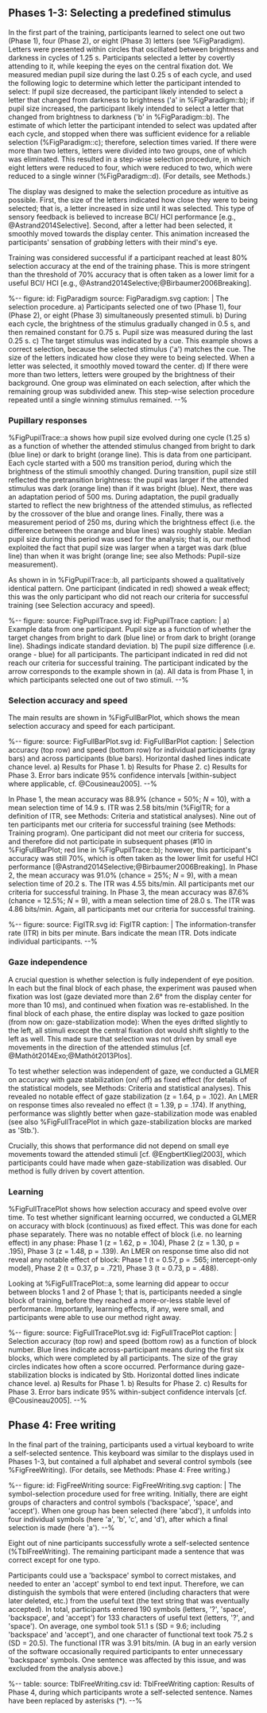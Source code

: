 ## Phases 1-3: Selecting a predefined stimulus

In the first part of the training, participants learned to select one out two (Phase 1), four (Phase 2), or eight (Phase 3) letters (see %FigParadigm). Letters were presented within circles that oscillated between brightness and darkness in cycles of 1.25 s. Participants selected a letter by covertly attending to it, while keeping the eyes on the central fixation dot. We measured median pupil size during the last 0.25 s of each cycle, and used the following logic to determine which letter the participant intended to select: If pupil size decreased, the participant likely intended to select a letter that changed from darkness to brightness ('a' in %FigParadigm::b); if pupil size increased, the participant likely intended to select a letter that changed from brightness to darkness ('b' in %FigParadigm::b). The estimate of which letter the participant intended to select was updated after each cycle, and stopped when there was sufficient evidence for a reliable selection (%FigParadigm::c); therefore, selection times varied. If there were more than two letters, letters were divided into two groups, one of which was eliminated. This resulted in a step-wise selection procedure, in which eight letters were reduced to four, which were reduced to two, which were reduced to a single winner (%FigParadigm::d). (For details, see Methods.)

The display was designed to make the selection procedure as intuitive as possible. First, the size of the letters indicated how close they were to being selected; that is, a letter increased in size until it was selected. This type of sensory feedback is believed to increase BCI/ HCI performance [e.g., @Astrand2014Selective]. Second, after a letter had been selected, it smoothly moved towards the display center. This animation increased the participants' sensation of *grabbing* letters with their mind's eye.

Training was considered successful if a participant reached at least 80% selection accuracy at the end of the training phase. This is more stringent than the threshold of 70% accuracy that is often taken as a lower limit for a useful BCI/ HCI [e.g., @Astrand2014Selective;@Birbaumer2006Breaking].

%--
figure:
 id: FigParadigm
 source: FigParadigm.svg
 caption: |
  The selection procedure. a) Participants selected one of two (Phase 1), four (Phase 2), or eight (Phase 3) simultaneously presented stimuli. b) During each cycle, the brightness of the stimulus gradually changed in 0.5 s, and then remained constant for 0.75 s. Pupil size was measured during the last 0.25 s.
  c) The target stimulus was indicated by a cue. This example shows a correct selection, because the selected stimulus ('a') matches the cue. The size of the letters indicated how close they were to being selected. When a letter was selected, it smoothly moved toward the center. d) If there were more than two letters, letters were grouped by the brightness of their background. One group was eliminated on each selection, after which the remaining group was subdivided anew. This step-wise selection procedure repeated until a single winning stimulus remained.
--%

### Pupillary responses

%FigPupilTrace::a shows how pupil size evolved during one cycle (1.25 s) as a function of whether the attended stimulus changed from bright to dark (blue line) or dark to bright (orange line). This is data from one participant. Each cycle started with a 500 ms transition period, during which the brightness of the stimuli smoothly changed. During transition, pupil size still reflected the pretransition brightness: the pupil was larger if the attended stimulus was dark (orange line) than if it was bright (blue). Next, there was an adaptation period of 500 ms. During adaptation, the pupil gradually started to reflect the new brightness of the attended stimulus, as reflected by the crossover of the blue and orange lines. Finally, there was a measurement period of 250 ms, during which the brightness effect (i.e. the difference between the orange and blue lines) was roughly stable. Median pupil size during this period was used for the analysis; that is, our method exploited the fact that pupil size was larger when a target was dark (blue line) than when it was bright (orange line; see also Methods: Pupil-size measurement).

As shown in in %FigPupilTrace::b, all participants showed a qualitatively identical pattern. One participant (indicated in red) showed a weak effect; this was the only participant who did not reach our criteria for successful training (see Selection accuracy and speed).

%--
figure:
 source: FigPupilTrace.svg
 id: FigPupilTrace
 caption: |
  a) Example data from one participant. Pupil size as a function of whether the target changes from bright to dark (blue line) or from dark to bright (orange line). Shadings indicate standard deviation. b) The pupil size difference (i.e. orange - blue) for all participants. The participant indicated in red did not reach our criteria for successful training. The participant indicated by the arrow corresponds to the example shown in (a). All data is from Phase 1, in which participants selected one out of two stimuli.
--%

### Selection accuracy and speed

The main results are shown in %FigFullBarPlot, which shows the mean selection accuracy and speed for each participant.

%--
figure:
 source: FigFullBarPlot.svg
 id: FigFullBarPlot
 caption: |
  Selection accuracy (top row) and speed (bottom row) for individual participants (gray bars) and across participants (blue bars). Horizontal dashed lines indicate chance level. a) Results for Phase 1. b) Results for Phase 2. c) Results for Phase 3. Error bars indicate 95% confidence intervals [within-subject where applicable, cf. @Cousineau2005].
--%

In Phase 1, the mean accuracy was 88.9% (chance = 50%; *N* = 10), with a mean selection time of 14.9 s. ITR was 2.58 bits/min (%FigITR; for a definition of ITR, see Methods: Criteria and statistical analyses). Nine out of ten participants met our criteria for successful training (see Methods: Training program). One participant did not meet our criteria for success, and therefore did not participate in subsequent phases (#10 in %FigFullBarPlot; red line in %FigPupilTrace::b); however, this participant's accuracy was still 70%, which is often taken as the lower limit for useful HCI performance [@Astrand2014Selective;@Birbaumer2006Breaking]. In Phase 2, the mean accuracy was 91.0% (chance = 25%; *N* = 9), with a mean selection time of 20.2 s. The ITR was 4.55 bits/min. All participants met our criteria for successful training. In Phase 3, the mean accuracy was 87.6% (chance = 12.5%; *N* = 9), with a mean selection time of 28.0 s. The ITR was 4.86 bits/min. Again, all participants met our criteria for successful training.

%--
figure:
 source: FigITR.svg
 id: FigITR
 caption: |
  The information-transfer rate (ITR) in bits per minute. Bars indicate the mean ITR. Dots indicate individual participants.
--%

### Gaze independence

A crucial question is whether selection is fully independent of eye position. In each but the final block of each phase, the experiment was paused when fixation was lost (gaze deviated more than 2.6° from the display center for more than 10 ms), and continued when fixation was re-established. In the final block of each phase, the entire display was locked to gaze position (from now on: gaze-stabilization mode): When the eyes drifted slightly to the left, all stimuli except the central fixation dot would shift slightly to the left as well. This made sure that selection was not driven by small eye movements in the direction of the attended stimulus [cf. @Mathôt2014Exo;@Mathôt2013Plos].

To test whether selection was independent of gaze, we conducted a GLMER on accuracy with gaze stabilization (on/ off) as fixed effect (for details of the statistical models, see Methods: Criteria and statistical analyses). This revealed no notable effect of gaze stabilization (z = 1.64, p = .102). An LMER on response times also revealed no effect (t = 1.39, p = .174). If anything, performance was slightly better when gaze-stabilization mode was enabled (see also %FigFullTracePlot in which gaze-stabilization blocks are marked as 'Stb.').

Crucially, this shows that performance did not depend on small eye movements toward the attended stimuli [cf. @EngbertKliegl2003], which participants could have made when gaze-stabilization was disabled. Our method is fully driven by covert attention.

### Learning

%FigFullTracePlot shows how selection accuracy and speed evolve over time. To test whether significant learning occurred, we conducted a GLMER on accuracy with block (continuous) as fixed effect. This was done for each phase separately. There was no notable effect of block (i.e. no learning effect) in any phase: Phase 1 (z = 1.62, p = .104), Phase 2 (z = 1.30, p = .195), Phase 3 (z = 1.48, p = .139). An LMER on response time also did not reveal any notable effect of block: Phase 1 (t = 0.57, p = .565; intercept-only model), Phase 2 (t = 0.37, p = .721), Phase 3 (t = 0.73, p = .488).

Looking at %FigFullTracePlot::a, some learning did appear to occur between blocks 1 and 2 of Phase 1; that is, participants needed a single block of training, before they reached a more-or-less stable level of performance. Importantly, learning effects, if any, were small, and participants were able to use our method right away.

%--
figure:
 source: FigFullTracePlot.svg
 id: FigFullTracePlot
 caption: |
  Selection accuracy (top row) and speed (bottom row) as a function of block number. Blue lines indicate across-participant means during the first six blocks, which were completed by all participants. The size of the gray circles indicates how often a score occurred. Performance during gaze-stabilization blocks is indicated by Stb. Horizontal dotted lines indicate chance level. a) Results for Phase 1. b) Results for Phase 2. c) Results for Phase 3. Error bars indicate 95% within-subject confidence intervals [cf. @Cousineau2005].
--%

## Phase 4: Free writing

In the final part of the training, participants used a virtual keyboard to write a self-selected sentence. This keyboard was similar to the displays used in Phases 1-3, but contained a full alphabet and several control symbols (see %FigFreeWriting). (For details, see Methods: Phase 4: Free writing.)

%--
figure:
 id: FigFreeWriting
 source: FigFreeWriting.svg
 caption: |
  The symbol-selection procedure used for free writing. Initially, there are eight groups of characters and control symbols ('backspace', 'space', and 'accept'). When one group has been selected (here 'abcd'), it unfolds into four individual symbols (here 'a', 'b', 'c', and 'd'), after which a final selection is made (here 'a').
--%

Eight out of nine participants successfully wrote a self-selected sentence (%TblFreeWriting). The remaining participant made a sentence that was correct except for one typo.

Participants could use a 'backspace' symbol to correct mistakes, and needed to enter an 'accept' symbol to end text input. Therefore, we can distinguish the symbols that were entered (including characters that were later deleted, etc.) from the useful text (the text string that was eventually accepted). In total, participants entered 190 symbols (letters, '?', 'space', 'backspace', and 'accept') for 133 characters of useful text (letters, '?', and 'space'). On average, one symbol took 51.1 s (SD = 9.6; including 'backspace' and 'accept'), and one character of functional text took 75.2 s (SD = 20.5). The functional ITR was 3.91 bits/min. (A bug in an early version of the software occasionally required participants to enter unnecessary 'backspace' symbols. One sentence was affected by this issue, and was excluded from the analysis above.)

%--
table:
 source: TblFreeWriting.csv
 id: TblFreeWriting
 caption: Results of Phase 4, during which participants wrote a self-selected sentence. Names have been replaced by asterisks (*).
--%
